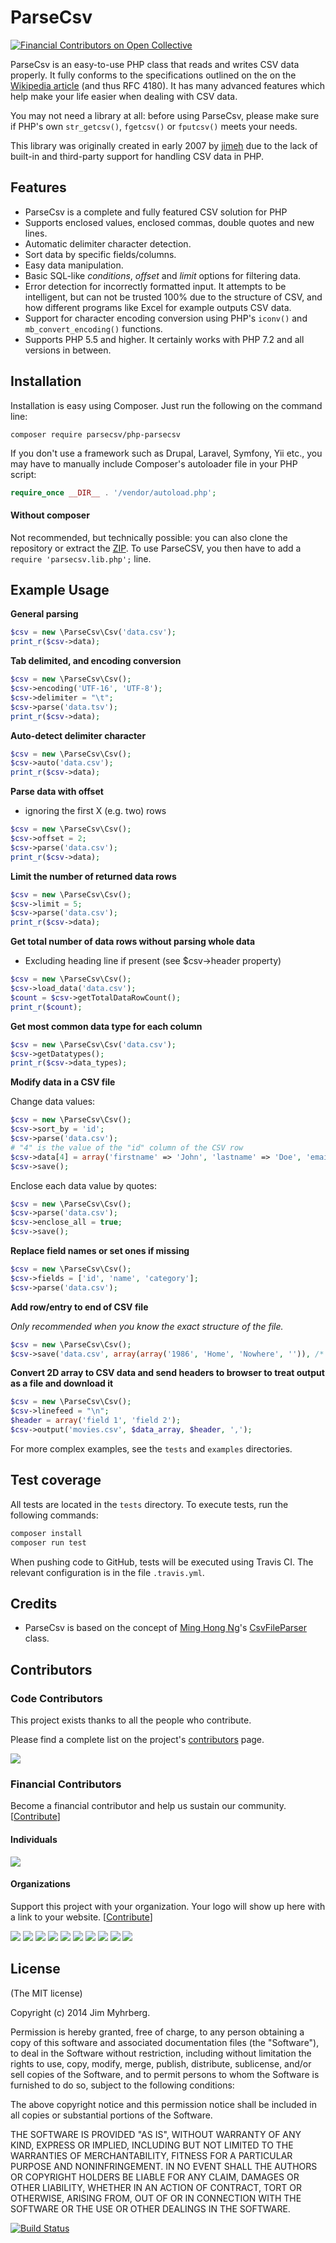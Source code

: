 # ParseCsv
[![Financial Contributors on Open Collective](https://opencollective.com/parsecsv/all/badge.svg?label=financial+contributors)](https://opencollective.com/parsecsv)

ParseCsv is an easy-to-use PHP class that reads and writes CSV data properly. It
fully conforms to the specifications outlined on the on the
[Wikipedia article][CSV] (and thus RFC 4180). It has many advanced features which help make your
life easier when dealing with CSV data.

You may not need a library at all: before using ParseCsv, please make sure if PHP's own `str_getcsv()`, ``fgetcsv()`` or `fputcsv()` meets your needs.

This library was originally created in early 2007 by [jimeh](https://github.com/jimeh) due to the lack of built-in
and third-party support for handling CSV data in PHP.

[csv]: http://en.wikipedia.org/wiki/Comma-separated_values

## Features

* ParseCsv is a complete and fully featured CSV solution for PHP
* Supports enclosed values, enclosed commas, double quotes and new lines.
* Automatic delimiter character detection.
* Sort data by specific fields/columns.
* Easy data manipulation.
* Basic SQL-like _conditions_, _offset_ and _limit_ options for filtering
  data.
* Error detection for incorrectly formatted input. It attempts to be
  intelligent, but can not be trusted 100% due to the structure of CSV, and
  how different programs like Excel for example outputs CSV data.
* Support for character encoding conversion using PHP's
  `iconv()` and `mb_convert_encoding()` functions.
* Supports PHP 5.5 and higher.
  It certainly works with PHP 7.2 and all versions in between.

## Installation

Installation is easy using Composer. Just run the following on the
command line:
```
composer require parsecsv/php-parsecsv
```

If you don't use a framework such as Drupal, Laravel, Symfony, Yii etc.,
you may have to manually include Composer's autoloader file in your PHP
script:
```php
require_once __DIR__ . '/vendor/autoload.php';
```

#### Without composer
Not recommended, but technically possible: you can also clone the
repository or extract the
[ZIP](https://github.com/parsecsv/parsecsv-for-php/archive/master.zip).
To use ParseCSV, you then have to add a `require 'parsecsv.lib.php';` line.

## Example Usage

**General parsing**

```php
$csv = new \ParseCsv\Csv('data.csv');
print_r($csv->data);
```

**Tab delimited, and encoding conversion**

```php
$csv = new \ParseCsv\Csv();
$csv->encoding('UTF-16', 'UTF-8');
$csv->delimiter = "\t";
$csv->parse('data.tsv');
print_r($csv->data);
```

**Auto-detect delimiter character**

```php
$csv = new \ParseCsv\Csv();
$csv->auto('data.csv');
print_r($csv->data);
```

**Parse data with offset**
* ignoring the first X (e.g. two) rows
```php
$csv = new \ParseCsv\Csv();
$csv->offset = 2;
$csv->parse('data.csv');
print_r($csv->data);
```

**Limit the number of returned data rows**
```php
$csv = new \ParseCsv\Csv();
$csv->limit = 5;
$csv->parse('data.csv');
print_r($csv->data);
```

**Get total number of data rows without parsing whole data**
* Excluding heading line if present (see $csv->header property)
```php
$csv = new \ParseCsv\Csv();
$csv->load_data('data.csv');
$count = $csv->getTotalDataRowCount();
print_r($count);
```

**Get most common data type for each column**

```php
$csv = new \ParseCsv\Csv('data.csv');
$csv->getDatatypes();
print_r($csv->data_types);
```

**Modify data in a CSV file**

Change data values:
```php
$csv = new \ParseCsv\Csv();
$csv->sort_by = 'id';
$csv->parse('data.csv');
# "4" is the value of the "id" column of the CSV row
$csv->data[4] = array('firstname' => 'John', 'lastname' => 'Doe', 'email' => 'john@doe.com');
$csv->save();
```

Enclose each data value by quotes:
```php
$csv = new \ParseCsv\Csv();
$csv->parse('data.csv');
$csv->enclose_all = true;
$csv->save();
```

**Replace field names or set ones if missing**

```php
$csv = new \ParseCsv\Csv();
$csv->fields = ['id', 'name', 'category'];
$csv->parse('data.csv');
```

**Add row/entry to end of CSV file**

_Only recommended when you know the exact structure of the file._

```php
$csv = new \ParseCsv\Csv();
$csv->save('data.csv', array(array('1986', 'Home', 'Nowhere', '')), /* append */ true);
```

**Convert 2D array to CSV data and send headers to browser to treat output as
a file and download it**

```php
$csv = new \ParseCsv\Csv();
$csv->linefeed = "\n";
$header = array('field 1', 'field 2');
$csv->output('movies.csv', $data_array, $header, ',');
```

For more complex examples, see the ``tests`` and `examples` directories.

## Test coverage

All tests are located in the `tests` directory. To execute tests, run the following commands:

````bash
composer install
composer run test
````

When pushing code to GitHub, tests will be executed using Travis CI. The relevant configuration is in the
file `.travis.yml`.

## Credits

* ParseCsv is based on the concept of [Ming Hong Ng][ming]'s [CsvFileParser][]
  class.

[ming]: http://minghong.blogspot.com/
[CsvFileParser]: http://minghong.blogspot.com/2006/07/csv-parser-for-php.html


## Contributors

### Code Contributors

This project exists thanks to all the people who contribute.

Please find a complete list on the project's [contributors][] page.

[contributors]: https://github.com/parsecsv/parsecsv-for-php/graphs/contributors
<a href="https://github.com/parsecsv/parsecsv-for-php/graphs/contributors"><img src="https://opencollective.com/parsecsv/contributors.svg?width=890&button=false" /></a>

### Financial Contributors

Become a financial contributor and help us sustain our community. [[Contribute](https://opencollective.com/parsecsv/contribute)]

#### Individuals

<a href="https://opencollective.com/parsecsv"><img src="https://opencollective.com/parsecsv/individuals.svg?width=890"></a>

#### Organizations

Support this project with your organization. Your logo will show up here with a link to your website. [[Contribute](https://opencollective.com/parsecsv/contribute)]

<a href="https://opencollective.com/parsecsv/organization/0/website"><img src="https://opencollective.com/parsecsv/organization/0/avatar.svg"></a>
<a href="https://opencollective.com/parsecsv/organization/1/website"><img src="https://opencollective.com/parsecsv/organization/1/avatar.svg"></a>
<a href="https://opencollective.com/parsecsv/organization/2/website"><img src="https://opencollective.com/parsecsv/organization/2/avatar.svg"></a>
<a href="https://opencollective.com/parsecsv/organization/3/website"><img src="https://opencollective.com/parsecsv/organization/3/avatar.svg"></a>
<a href="https://opencollective.com/parsecsv/organization/4/website"><img src="https://opencollective.com/parsecsv/organization/4/avatar.svg"></a>
<a href="https://opencollective.com/parsecsv/organization/5/website"><img src="https://opencollective.com/parsecsv/organization/5/avatar.svg"></a>
<a href="https://opencollective.com/parsecsv/organization/6/website"><img src="https://opencollective.com/parsecsv/organization/6/avatar.svg"></a>
<a href="https://opencollective.com/parsecsv/organization/7/website"><img src="https://opencollective.com/parsecsv/organization/7/avatar.svg"></a>
<a href="https://opencollective.com/parsecsv/organization/8/website"><img src="https://opencollective.com/parsecsv/organization/8/avatar.svg"></a>
<a href="https://opencollective.com/parsecsv/organization/9/website"><img src="https://opencollective.com/parsecsv/organization/9/avatar.svg"></a>

## License

(The MIT license)

Copyright (c) 2014 Jim Myhrberg.

Permission is hereby granted, free of charge, to any person obtaining a copy
of this software and associated documentation files (the "Software"), to deal
in the Software without restriction, including without limitation the rights
to use, copy, modify, merge, publish, distribute, sublicense, and/or sell
copies of the Software, and to permit persons to whom the Software is
furnished to do so, subject to the following conditions:

The above copyright notice and this permission notice shall be included in all
copies or substantial portions of the Software.

THE SOFTWARE IS PROVIDED "AS IS", WITHOUT WARRANTY OF ANY KIND, EXPRESS OR
IMPLIED, INCLUDING BUT NOT LIMITED TO THE WARRANTIES OF MERCHANTABILITY,
FITNESS FOR A PARTICULAR PURPOSE AND NONINFRINGEMENT. IN NO EVENT SHALL THE
AUTHORS OR COPYRIGHT HOLDERS BE LIABLE FOR ANY CLAIM, DAMAGES OR OTHER
LIABILITY, WHETHER IN AN ACTION OF CONTRACT, TORT OR OTHERWISE, ARISING FROM,
OUT OF OR IN CONNECTION WITH THE SOFTWARE OR THE USE OR OTHER DEALINGS IN THE
SOFTWARE.

[![Build Status](https://travis-ci.org/parsecsv/parsecsv-for-php.svg?branch=master)](https://travis-ci.org/parsecsv/parsecsv-for-php)
